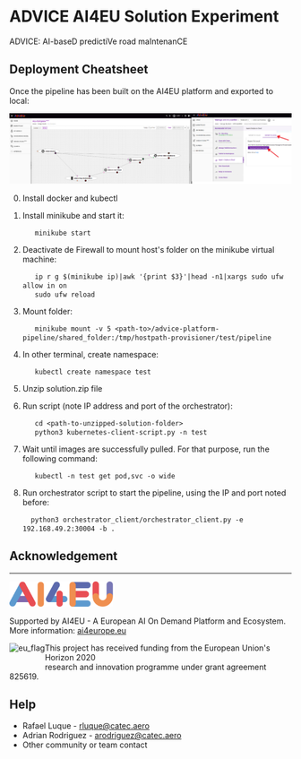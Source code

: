 # ADVICE AI4EU Solution Experiment

ADVICE: AI-baseD predictiVe road maIntenanCE

## Deployment Cheatsheet

Once the pipeline has been built on the AI4EU platform and exported to local:

![pipeline](./imgs/pipeline.png)

0. Install docker and kubectl

1. Install minikube and start it:

          minikube start

2. Deactivate de Firewall to mount host's folder on the minikube virtual machine:

          ip r g $(minikube ip)|awk '{print $3}'|head -n1|xargs sudo ufw allow in on
          sudo ufw reload

3. Mount folder:
     
          minikube mount -v 5 <path-to>/advice-platform-pipeline/shared_folder:/tmp/hostpath-provisioner/test/pipeline

4. In other terminal, create namespace:
     
          kubectl create namespace test

5. Unzip solution.zip file

6. Run script (note IP address and port of the orchestrator):

          cd <path-to-unzipped-solution-folder>
          python3 kubernetes-client-script.py -n test

7. Wait until images are successfully pulled. For that purpose, run the following command:

          kubectl -n test get pod,svc -o wide

8.  Run orchestrator script to start the pipeline, using the IP and port noted before:

          python3 orchestrator_client/orchestrator_client.py -e 192.168.49.2:30004 -b .

## Acknowledgement

***
<img src="./imgs/logo_ai4eu.png" 
     alt="AI4EU" height="45">

Supported by AI4EU - A European AI On Demand Platform and Ecosystem.  
More information: <a href="https://www.ai4europe.eu/">ai4europe.eu</a>

<img src="https://upload.wikimedia.org/wikipedia/commons/thumb/b/b7/Flag_of_Europe.svg/200px-Flag_of_Europe.svg.png" 
     alt="eu_flag" height="45" align="left" >  

This project has received funding from the European Union's Horizon 2020  
research and innovation programme under grant agreement 825619.


## Help

* Rafael Luque - rluque@catec.aero
* Adrian Rodriguez - arodriguez@catec.aero
* Other community or team contact